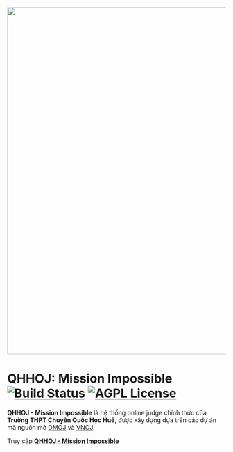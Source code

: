 <img src="https://github.com/qhhoj/online-judge/blob/master/logo.png?raw=true" width=800>

# QHHOJ: Mission Impossible [![Build Status](https://github.com/qhhoj/online-judge/workflows/build/badge.svg)](https://github.com/qhhoj/online-judge/actions/) [![AGPL License](https://img.shields.io/badge/license-AGPLv3.0-blue.svg)](http://www.gnu.org/licenses/agpl-3.0)

**QHHOJ - Mission Impossible** là hệ thống online judge chính thức của **Trường THPT Chuyên Quốc Học Huế**, được xây dựng dựa trên các dự án mã nguồn mở [DMOJ](https://github.com/DMOJ/online-judge) và [VNOJ](https://github.com/VNOI-Admin/OJ). 

Truy cập [**QHHOJ - Mission Impossible**](https://qhhoj.com)
